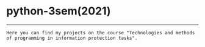 # python-3sem(2021)
***
    Here you can find my projects on the course "Technologies and methods of programming in information protection tasks". 
